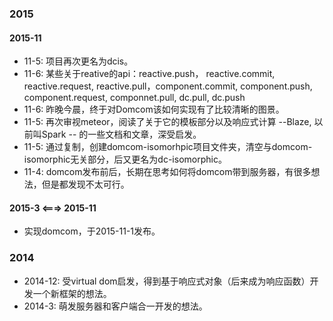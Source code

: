 ### 2015

#### 2015-11
* 11-5: 项目再次更名为dcis。
* 11-6: 某些关于reative的api：reactive.push， reactive.commit, reactive.request, reactive.pull，component.commit, component.push, component.request, componnet.pull, dc.pull, dc.push
* 11-6: 昨晚今晨，终于对Domcom该如何实现有了比较清晰的图景。
* 11-5: 再次审视meteor，阅读了关于它的模板部分以及响应式计算 --Blaze, 以前叫Spark -- 的一些文档和文章，深受启发。
* 11-5: 通过复制，创建domcom-isomorhpic项目文件夹，清空与domcom-isomorphic无关部分，后又更名为dc-isomorphic。
* 11-4: domcom发布前后，长期在思考如何将domcom带到服务器，有很多想法，但是都发现不太可行。

#### 2015-3 <===> 2015-11
* 实现domcom，于2015-11-1发布。

### 2014
* 2014-12: 受virtual dom启发，得到基于响应式对象（后来成为响应函数）开发一个新框架的想法。
* 2014-3: 萌发服务器和客户端合一开发的想法。